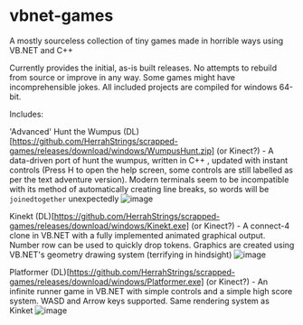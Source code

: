 # vbnet-games
A mostly sourceless collection of tiny games made in horrible ways using VB.NET and C++

Currently provides the initial, as-is built releases. No attempts to rebuild from source or improve in any way. Some games might have incomprehensible jokes.
All included projects are compiled for windows 64-bit.

Includes:

'Advanced' Hunt the Wumpus (DL)[https://github.com/HerrahStrings/scrapped-games/releases/download/windows/WumpusHunt.zip] (or Kinect?) - A data-driven port of hunt the wumpus, written in C++ , updated with instant controls
(Press H to open the help screen, some controls are still labelled as per the text adventure version).
Modern terminals seem to be incompatible with its method of automatically creating line breaks, so words will be `joinedtogether` unexpectedly
![image](https://user-images.githubusercontent.com/55819817/141945577-15d52823-37f5-460d-8731-d98db3845967.png)

Kinekt (DL)[https://github.com/HerrahStrings/scrapped-games/releases/download/windows/Kinekt.exe] (or Kinect?) - A connect-4 clone in VB.NET with a fully implemented animated graphical output. Number row can be used to quickly drop tokens. Graphics are created using VB.NET's geometry drawing system (terrifying in hindsight)
![image](https://user-images.githubusercontent.com/55819817/141945629-e63fba12-189e-4746-835e-c9c8239d44ef.png)

Platformer (DL)[https://github.com/HerrahStrings/scrapped-games/releases/download/windows/Platformer.exe] (or Kinect?) - An infinite runner game in VB.NET with simple controls and a simple high score system. WASD and Arrow keys supported. Same rendering system as Kinket
![image](https://user-images.githubusercontent.com/55819817/141946096-561bb47f-7ccf-4ff7-8bcc-5d1c829a384d.png)



